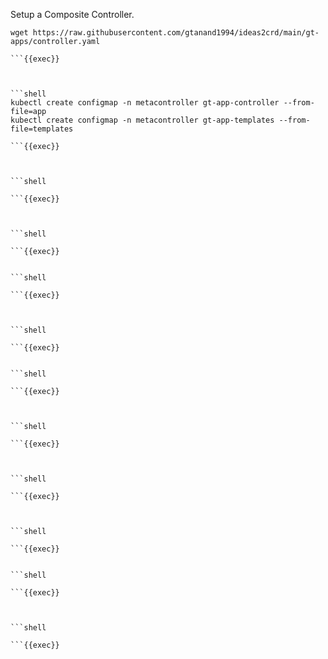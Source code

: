 Setup a Composite Controller.
 
```shell
wget https://raw.githubusercontent.com/gtanand1994/ideas2crd/main/gt-apps/controller.yaml
 
```{{exec}}



```shell
kubectl create configmap -n metacontroller gt-app-controller --from-file=app
kubectl create configmap -n metacontroller gt-app-templates --from-file=templates
 
```{{exec}}



```shell
 
```{{exec}}



```shell
 
```{{exec}}


```shell
 
```{{exec}}



```shell
 
```{{exec}}


```shell
 
```{{exec}}



```shell
 
```{{exec}}



```shell
 
```{{exec}}



```shell
 
```{{exec}}


```shell
 
```{{exec}}



```shell
 
```{{exec}}

